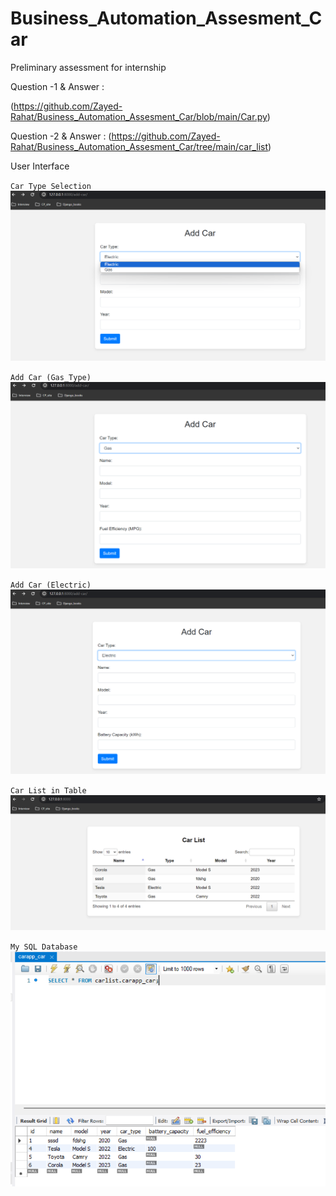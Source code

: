 # Business_Automation_Assesment_Car
Preliminary assessment for internship

Question -1 & Answer : 

(https://github.com/Zayed-Rahat/Business_Automation_Assesment_Car/blob/main/Car.py)


Question -2 & Answer :
(https://github.com/Zayed-Rahat/Business_Automation_Assesment_Car/tree/main/car_list)

User Interface

`Car Type Selection`
![1](https://github.com/Zayed-Rahat/Business_Automation_Assesment_Car/blob/main/UI/Car_Type.png)

`Add Car (Gas_Type)`
![2](https://github.com/Zayed-Rahat/Business_Automation_Assesment_Car/blob/main/UI/Add_Car_Gas.png)

`Add Car (Electric)`
![3](https://github.com/Zayed-Rahat/Business_Automation_Assesment_Car/blob/main/UI/Add_Car_Electric.png)

`Car List in Table`
![4](https://github.com/Zayed-Rahat/Business_Automation_Assesment_Car/blob/main/UI/Car_LIst.png)

`My SQL Database`
![5](https://github.com/Zayed-Rahat/Business_Automation_Assesment_Car/blob/main/UI/MySQL_DB.png)

